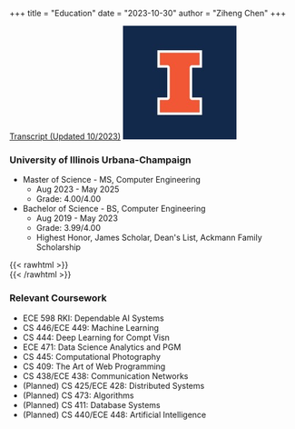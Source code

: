 +++
title = "Education"
date = "2023-10-30"
author = "Ziheng Chen"
+++

[Transcript (Updated 10/2023)](/transcript.pdf)
![University of Illinois Urbana-Champaign](/images/uiuc.jpg#small_center)

### University of Illinois Urbana-Champaign 
- Master of Science - MS, Computer Engineering
    - Aug 2023 - May 2025  
    - Grade: 4.00/4.00 
- Bachelor of Science - BS, Computer Engineering  
    - Aug 2019 - May 2023  
    - Grade: 3.99/4.00
    - Highest Honor, James Scholar, Dean's List, Ackmann Family Scholarship

{{< rawhtml >}}
<br/>
{{< /rawhtml >}}

### Relevant Coursework
- ECE 598 RKI: Dependable AI Systems
- CS 446/ECE 449: Machine Learning
- CS 444: Deep Learning for Compt Visn
- ECE 471: Data Science Analytics and PGM
- CS 445: Computational Photography
- CS 409: The Art of Web Programming
- CS 438/ECE 438: Communication Networks
- (Planned) CS 425/ECE 428: Distributed Systems
- (Planned) CS 473: Algorithms
- (Planned) CS 411: Database Systems
- (Planned) CS 440/ECE 448: Artificial Intelligence